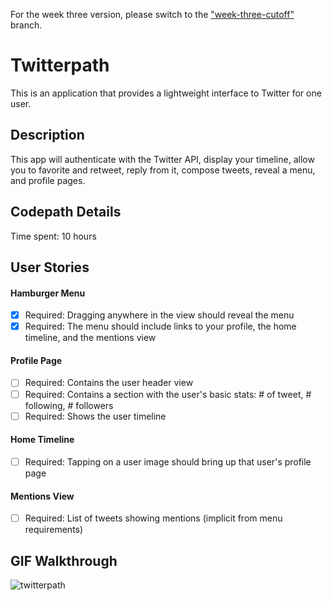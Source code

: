 For the week three version, please switch to the ["week-three-cutoff"](https://github.com/laposheureux/twitterpath/tree/week-three-cutoff) branch.

# Twitterpath

This is an application that provides a lightweight interface to Twitter for one user.

## Description

This app will authenticate with the Twitter API, display your timeline, allow you to favorite and retweet, reply from it, compose tweets, reveal a menu, and profile pages.

## Codepath Details

Time spent: 10 hours

## User Stories

#### Hamburger Menu

* [x] Required: Dragging anywhere in the view should reveal the menu
* [x] Required: The menu should include links to your profile, the home timeline, and the mentions view

#### Profile Page

* [ ] Required: Contains the user header view
* [ ] Required: Contains a section with the user's basic stats: # of tweet, # following, # followers
* [ ] Required: Shows the user timeline

#### Home Timeline

* [ ] Required: Tapping on a user image should bring up that user's profile page

#### Mentions View

* [ ] Required: List of tweets showing mentions (implicit from menu requirements)

## GIF Walkthrough

  ![twitterpath](twitterpath2.gif)
